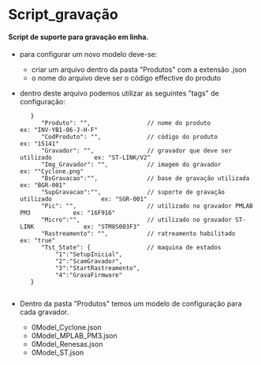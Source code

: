 # Script_gravação
#### Script de suporte para gravação em linha.
- para configurar um novo modelo deve-se:
   - criar um arquivo dentro da pasta "Produtos" com a extensão .json
   - o nome do arquivo deve ser o código effective do produto
    
- dentro deste arquivo podemos utilizar as seguintes  "tags" de configuração:
   ```
      }
         "Produto": "",                // nome do produto                            ex: "INV-YB1-06-J-H-F"
         "CodProduto": "",             // código do produto                          ex: "15141"
         "Gravador": "",               // gravador que deve ser utilizado            ex: "ST-LINK/V2"
         "Img_Gravador": "",           // imagem do gravador                         ex: ""Cyclone.png"
         "BsGravacao":"",              // base de gravação utilizada                 ex: "BGR-001"
         "SupGravacao":"",             // suporte de gravação utilizado              ex: "SGR-001"
         "Pic": "",                    // utilizado no gravador PMLAB PM3            ex: "16F916"
         "Micro":"",                   // utilizado no gravador ST-LINK              ex: "STM8S003F3"
         "Rastreamento": "",           // ratreamento habilitado                     ex: "true"
         "Tst_State": {                // maquina de estados
             "1":"SetupInicial",
             "2":"ScamGravador",
             "3":"StartRastreamento",
             "4":"GravaFirmware"
      }
      
- Dentro da pasta "Produtos" temos um modelo de configuração para cada gravador.
   -  0Model_Cyclone.json
   -  0Model_MPLAB_PM3.json
   -  0Model_Renesas.json
   -  0Model_ST.json

